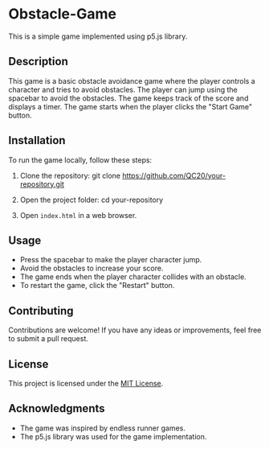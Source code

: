 # Obstacle-Game

This is a simple game implemented using p5.js library.

## Description

This game is a basic obstacle avoidance game where the player controls a character and tries to avoid obstacles. The player can jump using the spacebar to avoid the obstacles. The game keeps track of the score and displays a timer. The game starts when the player clicks the "Start Game" button.

## Installation

To run the game locally, follow these steps:

1. Clone the repository:
git clone https://github.com/QC20/your-repository.git

2. Open the project folder: cd your-repository

3. Open `index.html` in a web browser.

## Usage

- Press the spacebar to make the player character jump.
- Avoid the obstacles to increase your score.
- The game ends when the player character collides with an obstacle.
- To restart the game, click the "Restart" button.

## Contributing

Contributions are welcome! If you have any ideas or improvements, feel free to submit a pull request.

## License

This project is licensed under the [MIT License](LICENSE).

## Acknowledgments

- The game was inspired by endless runner games.
- The p5.js library was used for the game implementation.
